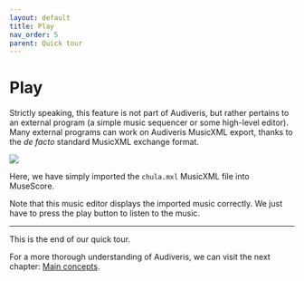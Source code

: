 ```yaml
---
layout: default
title: Play
nav_order: 5
parent: Quick tour
---
```

# Play

Strictly speaking, this feature is not part of Audiveris, but rather pertains to an
external program (a simple music sequencer or some high-level editor).  
Many external programs can work on Audiveris MusicXML export,
thanks to the _de facto_ standard MusicXML exchange format.

![](../../assets/images/play_musescore.png)

Here, we have simply imported the `chula.mxl` MusicXML file into MuseScore.

Note that this music editor displays the imported music correctly.
We just have to press the play button to listen to the music.

<hr>

This is the end of our quick tour.

For a more thorough understanding of Audiveris, we can visit the next chapter: [Main concepts](../main_concepts/README.md).
